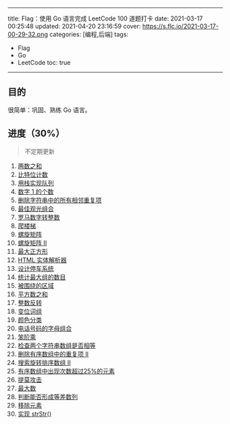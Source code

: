 ----
title: Flag：使用 Go 语言完成 LeetCode 100 道题打卡
date: 2021-03-17 00:25:48
updated: 2021-04-20 23:16:59
cover: https://s.flc.io/2021-03-17-00-29-32.png
categories: [编程,后端]
tags: 
- Flag
- Go
- LeetCode
toc: true
----

## 目的

很简单：巩固、熟练 Go 语言。

## 进度（30%）

<!-- more -->

> 不定期更新

1. [两数之和](/leetcode-two-sum/)
2. [比特位计数](/leetcode-counting-bits/)
3. [用栈实现队列](/leetcode-implement-queue-using-stacks/)
4. [数字 1 的个数](/leetcode-number-of-digit-one/)
5. [删除字符串中的所有相邻重复项](/leetcode-remove-all-adjacent-duplicates-in-string/)
6. [最佳观光组合](/leetcode-best-sightseeing-pair/)
7. [罗马数字转整数](/leetcode-roman-to-integer/)
8. [爬楼梯](/leetcode-climbing-stairs/)
9. [螺旋矩阵](/leetcode-spiral-matrix/)
10. [螺旋矩阵 II](/leetcode-spiral-matrix-ii/)
11. [最大正方形](/leetcode-maximal-square/)
12. [HTML 实体解析器](/leetcode-html-entity-parser/)
13. [设计停车系统](/leetcode-design-parking-system/)
14. [统计最大组的数目](/leetcode-count-largest-group/)
15. [被围绕的区域](/leetcode-surrounded-regions/)
16. [平方数之和](/leetcode-sum-of-square-numbers/)
17. [整数反转](/leetcode-reverse-integer/)
18. [变位词组](/leetcode-group-anagrams-lcci/)
19. [颜色分类](/leetcode-sort-colors/)
20. [电话号码的字母组合](/leetcode-letter-combinations-of-a-phone-number/)
21. [笨阶乘](/leetcode-clumsy-factorial/)
22. [检查两个字符串数组是否相等](/leetcode-check-if-two-string-arrays-are-equivalent/)
23. [删除有序数组中的重复项 II](/leetcode-remove-duplicates-from-sorted-array-ii/)
24. [搜索旋转排序数组 II](/leetcode-search-in-rotated-sorted-array-ii/)
25. [有序数组中出现次数超过25%的元素](/leetcode-element-appearing-more-than-25-in-sorted-array/)
26. [提莫攻击](/leetcode-teemo-attacking/)
27. [最大数](/leetcode-largest-number/)
28. [判断能否形成等差数列](/leetcode-can-make-arithmetic-progression-from-sequence/)
29. [移除元素](/leetcode-remove-element/)
30. [实现 strStr()](/leetcode-implement-strstr/)